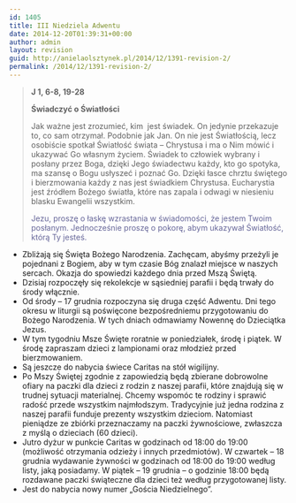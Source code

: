 ```yaml
---
id: 1405
title: III Niedziela Adwentu
date: 2014-12-20T01:39:31+00:00
author: admin
layout: revision
guid: http://anielaolsztynek.pl/2014/12/1391-revision-2/
permalink: /2014/12/1391-revision-2/
---
```

> **J 1, 6-8, 19-28**
> 
> **Świadczyć o Światłości**
> 
> Jak ważne jest zrozumieć, kim  jest świadek. On jedynie przekazuje to, co sam otrzymał. Podobnie jak Jan. On nie jest Światłością, lecz osobiście spotkał Światłość świata &#8211; Chrystusa i ma o Nim mówić i ukazywać Go własnym życiem. Świadek to człowiek wybrany i posłany przez Boga, dzięki Jego świadectwu każdy, kto go spotyka, ma szansę o Bogu usłyszeć i poznać Go. Dzięki łasce chrztu świętego i bierzmowania każdy z nas jest świadkiem Chrystusa. Eucharystia jest źródłem Bożego światła, które nas zapala i odwagi w niesieniu blasku Ewangelii wszystkim.
> 
> <span style="color: #666699;">Jezu, proszę o łaskę wzrastania w świadomości, że jestem Twoim posłanym. Jednocześnie proszę o pokorę, abym ukazywał Światłość, którą Ty jesteś.</span>

  * Zbliżają się Święta Bożego Narodzenia. Zachęcam, abyśmy przeżyli je pojednani z Bogiem, aby w tym czasie Bóg znalazł miejsce w naszych sercach. Okazja do spowiedzi każdego dnia przed Mszą Świętą.
  * Dzisiaj rozpoczęły się rekolekcje w sąsiedniej parafii i będą trwały do środy włącznie.
  * Od środy &#8211; 17 grudnia rozpoczyna się druga część Adwentu. Dni tego okresu w liturgii są poświęcone bezpośredniemu przygotowaniu do Bożego Narodzenia. W tych dniach odmawiamy Nowennę do Dzieciątka Jezus.
  * W tym tygodniu Msze Święte roratnie w poniedziałek, środę i piątek. W środę zapraszam dzieci z lampionami oraz młodzież przed bierzmowaniem.
  * Są jeszcze do nabycia świece Caritas na stół wigilijny.
  * Po Mszy Świętej zgodnie z zapowiedzią będą zbierane dobrowolne ofiary na paczki dla dzieci z rodzin z naszej parafii, które znajdują się w trudnej sytuacji materialnej. Chcemy wspomóc te rodziny i sprawić radość przede wszystkim najmłodszym. Tradycyjnie już jedna rodzina z naszej parafii funduje prezenty wszystkim dzieciom. Natomiast pieniądze ze zbiórki przeznaczamy na paczki żywnościowe, zwłaszcza z myślą o dzieciach (60 dzieci).
  * Jutro dyżur w punkcie Caritas w godzinach od 18:00 do 19:00 (możliwość otrzymania odzieży i innych przedmiotów). W czwartek &#8211; 18 grudnia wydawanie żywności w godzinach od 18:00 do 19:00 według listy, jaką posiadamy. W piątek &#8211; 19 grudnia &#8211; o godzinie 18:00 będą rozdawane paczki świąteczne dla dzieci też według przygotowanej listy.
  * Jest do nabycia nowy numer &#8222;Gościa Niedzielnego&#8221;.